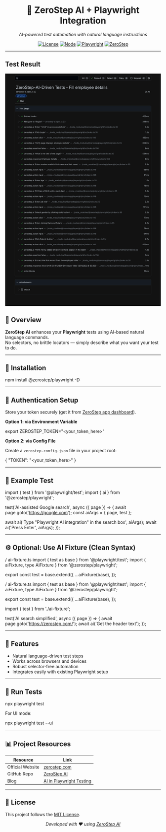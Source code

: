 <div align="center">

# 🤖 ZeroStep AI + Playwright Integration  
*AI-powered test automation with natural language instructions*

[![License](https://img.shields.io/badge/license-MIT-blue.svg)](LICENSE)
[![Node](https://img.shields.io/badge/Node->=14.x-green.svg)](https://nodejs.org/)
[![Playwright](https://img.shields.io/badge/Playwright-Compatible-orange.svg)](https://playwright.dev/)
[![ZeroStep](https://img.shields.io/badge/Powered_by-ZeroStep_AI-%235865F2.svg)](https://zerostep.com)

</div>

---

## Test Result 
![ZeroStep AI Test Result](./zerostep-ai.png)


## 📘 Overview

**ZeroStep AI** enhances your **Playwright** tests using AI-based natural language commands.  
No selectors, no brittle locators — simply describe what you want your test to do.

---

## 🚀 Installation

npm install @zerostep/playwright -D


---

## 🔐 Authentication Setup

Store your token securely (get it from [ZeroStep app dashboard](https://app.zerostep.com)).

**Option 1: via Environment Variable**


export ZEROSTEP_TOKEN="<your_token_here>"


**Option 2: via Config File**

Create a `zerostep.config.json` file in your project root:

{
"TOKEN": "<your_token_here>"
}


---

## 🧠 Example Test


import { test } from '@playwright/test';
import { ai } from '@zerostep/playwright';

test('AI-assisted Google search', async ({ page }) => {
await page.goto('https://google.com');
const aiArgs = { page, test };

await ai('Type "Playwright AI integration" in the search box', aiArgs);
await ai('Press Enter', aiArgs);
});


---

## ⚙️ Optional: Use AI Fixture (Clean Syntax)

/ ai-fixture.ts
import { test as base } from '@playwright/test';
import { aiFixture, type AiFixture } from '@zerostep/playwright';

export const test = base.extend<AiFixture>({
...aiFixture(base),
});

/ ai-fixture.ts
import { test as base } from '@playwright/test';
import { aiFixture, type AiFixture } from '@zerostep/playwright';

export const test = base.extend<AiFixture>({
...aiFixture(base),
});

import { test } from './ai-fixture';

test('AI search simplified', async ({ page }) => {
await page.goto('https://zerostep.com/');
await ai('Get the header text');
});


---

## 🧩 Features

- Natural language-driven test steps  
- Works across browsers and devices  
- Robust selector-free automation  
- Integrates easily with existing Playwright setup  

---

## 🧪 Run Tests

npx playwright test


For UI mode:

npx playwright test --ui


---

## 📊 Project Resources

| Resource | Link |
|-----------|------|
| Official Website | [zerostep.com](https://zerostep.com) |
| GitHub Repo | [ZeroStep AI](https://github.com/zerostep-ai/zerostep) |
| Blog | [AI in Playwright Testing](https://www.thetesttribe.com/blog/playwright-tests-with-ai) |

---

## 📄 License

This project follows the [MIT License](LICENSE).

<div align="center">

_Developed with ❤️ using [ZeroStep AI](https://zerostep.com)_

</div>
